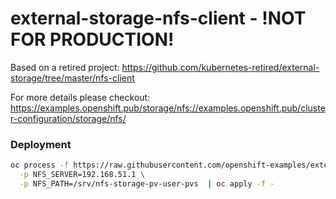 # external-storage-nfs-client - !NOT FOR PRODUCTION!

Based on a retired project: <https://github.com/kubernetes-retired/external-storage/tree/master/nfs-client>

For more details please
checkout: <https://examples.openshift.pub/storage/nfs://examples.openshift.pub/cluster-configuration/storage/nfs/>  


### Deployment
```bash
oc process -f https://raw.githubusercontent.com/openshift-examples/external-storage-nfs-client/main/openshift-template-nfs-client-provisioner.yaml \
  -p NFS_SERVER=192.168.51.1 \
  -p NFS_PATH=/srv/nfs-storage-pv-user-pvs  | oc apply -f -
```
